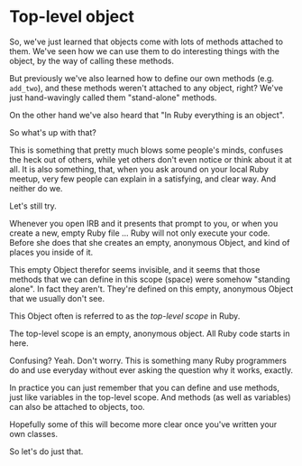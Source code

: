 # Top-level object

So, we've just learned that objects come with lots of methods attached to them.
We've seen how we can use them to do interesting things with the object, by the
way of calling these methods.

But previously we've also learned how to define our own methods (e.g. `add_two`),
and these methods weren't attached to any object, right? We've just hand-wavingly
called them "stand-alone" methods.

On the other hand we've also heard that "In Ruby everything is an object".

So what's up with that?

This is something that pretty much blows some people's minds, confuses the heck
out of others, while yet others don't even notice or think about it at all. It
is also something, that, when you ask around on your local Ruby meetup, very
few people can explain in a satisfying, and clear way. And neither do we.

Let's still try.

Whenever you open IRB and it presents that prompt to you, or when you create a
new, empty Ruby file ... Ruby will not only execute your code. Before she does
that she creates an empty, anonymous Object, and kind of places you inside of
it.

This empty Object therefor seems invisible, and it seems that those methods
that we can define in this scope (space) were somehow "standing alone". In fact
they aren't. They're defined on this empty, anonymous Object that we usually
don't see.

This Object often is referred to as the *top-level scope* in Ruby.

<p class="hint">
The top-level scope is an empty, anonymous object. All Ruby code starts in here.
</p>

Confusing? Yeah. Don't worry. This is something many Ruby programmers do and
use everyday without ever asking the question why it works, exactly.

In practice you can just remember that you can define and use methods, just
like variables in the top-level scope. And methods (as well as variables)
can also be attached to objects, too.

Hopefully some of this will become more clear once you've written your
own classes.

So let's do just that.

